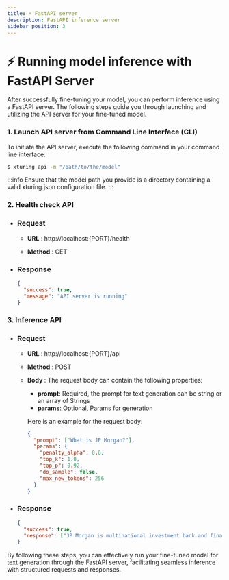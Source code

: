 ```yaml
---
title: ⚡️ FastAPI server
description: FastAPI inference server
sidebar_position: 3
---
```


# ⚡️ Running model inference with FastAPI Server

<!-- Once you have fine-tuned your model, you can run the inference using a FastAPI server. -->
After successfully fine-tuning your model, you can perform inference using a FastAPI server. The following steps guide you through launching and utilizing the API server for your fine-tuned model.

### 1. Launch API server from Command Line Interface (CLI)

To initiate the API server, execute the following command in your command line interface:

```sh
$ xturing api -m "/path/to/the/model"
```

:::info
Ensure that the model path you provide is a directory containing a valid xturing.json configuration file.
:::

### 2. Health check API

- ### Request

  - **URL** : http://localhost:{PORT}/health

  - **Method** : GET

- ### Response

  ```json
  {
    "success": true,
    "message": "API server is running"
  }
  ```

### 3. Inference API

- ### Request

  - **URL** : http://localhost:{PORT}/api

  - **Method** : POST

  - **Body** : The request body can contain the following properties:

    - **prompt**: Required, the prompt for text generation can be string or an array of Strings
    - **params**: Optional, Params for generation

    Here is an example for the request body:

    ```json
    {
      "prompt": ["What is JP Morgan?"],
      "params": {
        "penalty_alpha": 0.6,
        "top_k": 1.0,
        "top_p": 0.92,
        "do_sample": false,
        "max_new_tokens": 256
      }
    }
    ```

- ### Response

  ```json
  {
    "success": true,
    "response": ["JP Morgan is multinational investment bank and financial service headquartered in New York city."]
  }
  ```

By following these steps, you can effectively run your fine-tuned model for text generation through the FastAPI server, facilitating seamless inference with structured requests and responses.
